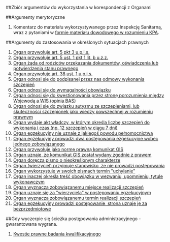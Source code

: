 ##Zbiór argumentów do wykorzystania w korespondencji z Organami

##Argumenty merytoryczne
1. Komentarz do materiału wykorzystywanego przez Inspekcję Sanitarną, wraz z pytaniami w [formie materiału dowodowego w rozumieniu KPA](https://github.com/szanitani/szczepienia/blob/master/Argumenty/szczepienia%20za%20i%20przeciw/README.md).

##Argumenty do zastosowania w określonych sytuacjach prawnych
1. [Organ przywołuje art. 5 pkt 3 u.p.i.s.](https://github.com/szanitani/szczepienia/blob/master/Argumenty/prawne/argument_001.md)
2. [Organ przywołuje art. 5 ust. 1 pkt 1 lit. b u.z.z.](https://github.com/szanitani/szczepienia/blob/master/Argumenty/prawne/argument_002.md)
3. [Organ żąda od rodziców przekazania dokumentów, oświadczenia lub potwierdzenia stanu prawnego](https://github.com/szanitani/szczepienia/blob/master/Argumenty/prawne/argument_003.md)
4. [Organ przywołuje art. 38 ust. 1 u.p.i.s.](https://github.com/szanitani/szczepienia/blob/master/Argumenty/prawne/argument_004.md)
5. [Organ odnosi się do podpisanej przez nas odmowy wykonania szczepień](https://github.com/szanitani/szczepienia/blob/master/Argumenty/prawne/argument_005.md)
6. [Organ odnosi się do wymagalności obowiązku](https://github.com/szanitani/szczepienia/blob/master/Argumenty/prawne/argument_006.md)
7. [Organ odnosi się do kwestionowania przez stronę porozumienia między Wojewodą a WIS (opinia BAS)](https://github.com/szanitani/szczepienia/blob/master/Argumenty/prawne/argument_007.md)
8. [Organ odnosi się do związku autyzmu ze szczepieniami, lub skuteczności szczepionek jako wiedzy powszechnej w rozumieniu prawnym](https://github.com/szanitani/szczepienia/blob/master/Argumenty/prawne/argument_008.md)
9. [Organ wydaje akt władczy, w którym określa liczbę szczepień do wykonania i czas (np. 12 szczepień w ciągu 7 dni)](https://github.com/szanitani/szczepienia/blob/master/Argumenty/prawne/argument_009.md)
10. [Organ egzekucyjny nie uznaje z jakiegoś powodu pełnomocnictwa](https://github.com/szanitani/szczepienia/blob/master/Argumenty/prawne/argument_010.md)
11. [Organ egzekucyjny prowadzi dwa postępowania ezgekucyjne wobec jednego zobowiązanego](https://github.com/szanitani/szczepienia/blob/master/Argumenty/prawne/argument_011.md)
12. [Organ przywołuje jako normę prawną komunikat GIS](https://github.com/szanitani/szczepienia/blob/master/Argumenty/prawne/argument_012.md)
13. [Organ uznaje, że komunikat GIS został wydany zgodnie z prawem](https://github.com/szanitani/szczepienia/blob/master/Argumenty/prawne/argument_013.md)
14. [Organ doręcza pismo o nieokreślonym charakterze](https://github.com/szanitani/szczepienia/blob/master/Argumenty/prawne/argument_014.md)
15. [Organ (wierzyciel) przyjmuje stanowisko, że nie prowadzi postępowania](https://github.com/szanitani/szczepienia/blob/master/Argumenty/prawne/argument_015.md)
16. [Organ wykorzystuje w swoich pismach termin "uchylanie"](https://github.com/szanitani/szczepienia/blob/master/Argumenty/prawne/argument_016.md)
17. [Organ inaczej określa treść obowiązku w wezwaniu, upomnieniu, tytule wykonawczym](https://github.com/szanitani/szczepienia/blob/master/Argumenty/prawne/argument_017.md)
18. [Organ wyznacza zobowiązanemu miejsce realizacji szczepień](https://github.com/szanitani/szczepienia/blob/master/Argumenty/prawne/argument_018.md)
19. [Organ uznaje się za "wierzyciela" w postępowaniu egzekucyjnym](https://github.com/szanitani/szczepienia/blob/master/Argumenty/prawne/argument_019.md)
20. [Organ wyznacza zobowiązanemu termin realizacji szczepień](https://github.com/szanitani/szczepienia/blob/master/Argumenty/prawne/argument_020.md)
21. [Organ egzekucyjny prowadzi postępowanie, strona uznaje je za bezprzedmiotowe](https://github.com/szanitani/szczepienia/blob/master/Argumenty/prawne/argument_021.md)

##Gdy wyczerpie się ścieżka postępowania administracyjnego - gwarantowana wygrana.

1. [Kwestie prawne badania kwalifikacyjnego](https://github.com/szanitani/szczepienia/blob/master/Argumenty/prawne/argument_xx1.md)
